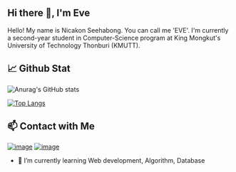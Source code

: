 ## Hi there 👋, I'm Eve
Hello! My name is Nicakon Seehabong. You can call me 'EVE'. I'm currently a second-year student in Computer-Science program at King Mongkut's University of Technology Thonburi (KMUTT).

## :chart_with_upwards_trend: Github Stat
![Anurag's GitHub stats](https://github-readme-stats.vercel.app/api?username=nichakontae&show_icons=true)


[![Top Langs](https://github-readme-stats.vercel.app/api/top-langs/?username=nichakontae&layout=compact&hide=jupyter%20notebook)](https://github.com/anuraghazra/github-readme-stats)

## :mailbox: Contact with Me

[![image](https://img.shields.io/badge/Facebook-1877F2?style=flat&logo=facebook&logoColor=white)](https://www.facebook.com/nichakon.e)
[![image](https://img.shields.io/badge/Instagram-E4405F?style=flat&logo=instagram&logoColor=white)](https://www.instagram.com/nnchty/)






- 🌱 I’m currently learning Web development, Algorithm, Database
<!--
**nichakontae/nichakontae** is a ✨ _special_ ✨ repository because its `README.md` (this file) appears on your GitHub profile.

Here are some ideas to get you started:



- 🔭 I’m currently working on ...
- 👯 I’m looking to collaborate on ...
- 🤔 I’m looking for help with ...
- 💬 Ask me about ...
- 📫 How to reach me: ...
- 😄 Pronouns: ...
- ⚡ Fun fact: ...
-->
